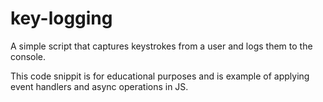 # key-logging
A simple script that captures keystrokes from a user and logs them to the console.

This code snippit is for educational purposes and is example of applying event handlers and async operations in JS.  
